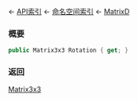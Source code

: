 ← [API索引](Api-Index) ← [命名空间索引](Namespace-Index) ← [MatrixD](VRageMath.MatrixD)

### 概要

```csharp
public Matrix3x3 Rotation { get; }
```

### 返回

[Matrix3x3](VRageMath.Matrix3x3)

